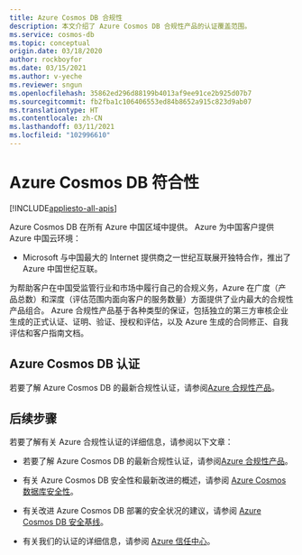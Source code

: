 ```yaml
---
title: Azure Cosmos DB 合规性
description: 本文介绍了 Azure Cosmos DB 合规性产品的认证覆盖范围。
ms.service: cosmos-db
ms.topic: conceptual
origin.date: 03/18/2020
author: rockboyfor
ms.date: 03/15/2021
ms.author: v-yeche
ms.reviewer: sngun
ms.openlocfilehash: 35862ed296d88199b4013af9ee91ce2b925d07b7
ms.sourcegitcommit: fb2fba1c106406553ed84b8652a915c823d9ab07
ms.translationtype: HT
ms.contentlocale: zh-CN
ms.lasthandoff: 03/11/2021
ms.locfileid: "102996610"
---
```

# <a name="compliance-in-azure-cosmos-db"></a>Azure Cosmos DB 符合性 
[!INCLUDE[appliesto-all-apis](includes/appliesto-all-apis.md)]

Azure Cosmos DB 在所有 Azure 中国区域中提供。 Azure 为中国客户提供 Azure 中国云环境：

* Microsoft 与中国最大的 Internet 提供商之一世纪互联展开独特合作，推出了 Azure 中国世纪互联。

<!--Correct on Microsoft and 21Vianet-->

为帮助客户在中国受监管行业和市场中履行自己的合规义务，Azure 在广度（产品总数）和深度（评估范围内面向客户的服务数量）方面提供了业内最大的合规性产品组合。 Azure 合规性产品基于各种类型的保证，包括独立的第三方审核企业生成的正式认证、证明、验证、授权和评估，以及 Azure 生成的合同修正、自我评估和客户指南文档。


<!--CORRECT ON : make by Azure-->
<!--NOT AVAILABLE ON  Azure compliance offerings are grouped into four segments - multiple-region applicable, US Government, industry specific, and region or country specific.-->

## <a name="azure-cosmos-db-certifications"></a>Azure Cosmos DB 认证  

若要了解 Azure Cosmos DB 的最新合规性认证，请参阅[Azure 合规性产品](https://www.trustcenter.cn/cloudservices/azure.html)。

<!--CORRECT ON https://www.trustcenter.cn/cloudservices/azure.html-->


## <a name="next-steps"></a>后续步骤

若要了解有关 Azure 合规性认证的详细信息，请参阅以下文章：

* 若要了解 Azure Cosmos DB 的最新合规性认证，请参阅[Azure 合规性产品](https://www.trustcenter.cn/cloudservices/azure.html)。  

    <!--CORRECT ON https://www.trustcenter.cn/cloudservices/azure.html-->
    
* 有关 Azure Cosmos DB 安全性和最新改进的概述，请参阅 [Azure Cosmos 数据库安全性](database-security.md)。

* 有关改进 Azure Cosmos DB 部署的安全状况的建议，请参阅 [Azure Cosmos DB 安全基线](security-baseline.md)。 

* 有关我们的认证的详细信息，请参阅 [Azure 信任中心](https://www.trustcenter.cn/cloudservices/azure.html)。

<!--NOT AVAILABLE ON [Azure services by FedRAMP and DoD CC SRG audit scope](../azure-government/compliance/azure-services-in-fedramp-auditscope.md)-->
<!--NOT AVAILABLE ON [DoD Compliance Offerings](https://docs.microsoft.com/microsoft-365/compliance/offering-dod-disa-l2-l4-l5)-->
<!-- Update_Description: update meta properties, wording update, update link -->
